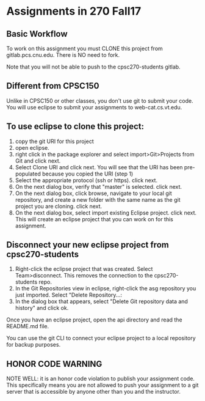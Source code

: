 # Assignments in 270 Fall17

## Basic Workflow

To work on this assignment you must CLONE this project from gitlab.pcs.cnu.edu. There is NO need to
fork.

Note that you will not be able to push to the cpsc270-students gitlab.

## Different from CPSC150

Unlike in CPSC150 or other classes, you don't use git to submit your code. You will use
eclipse to submit your assignments to web-cat.cs.vt.edu.

## To use eclipse to clone this project:
1. copy the git URI for this project
2. open eclipse.
3. right click in the package explorer and select import>Git>Projects from Git and click next.
4. Select Clone URI and click next. You will see that the URI has been pre-populated because you copied the URI (step 1)
5. Select the appropriate protocol (ssh or https). click next.
6. On the next dialog box, verify that "master" is selected. click next.
7. On the next dialog box, click browse, navigate to your local git repository, and create a new folder with the same name as the git project you are cloning. click next.
8. On the next dialog box, select import existing Eclipse project. click next. This will create an eclipse project that you can work on for this assignment.

## Disconnect your new eclipse project from cpsc270-students
1. Right-click the eclipse project that was created. Select Team>disconnect. This removes the connection to the cpsc270-students repo.
2. In the Git Repositories view in eclipse, right-click the asg repository you just imported. Select "Delete Repository...:
3. In the dialog box that appears, select "Delete Git repository data and history" and click ok.

Once you have an eclipse project, open the api directory and read the README.md file.

You can use the git CLI to connect your eclipse project to a local repository for backup purposes.

## HONOR CODE WARNING

NOTE WELL: it is an honor code violation to publish your assignment code. This specifically means you are not allowed to push your assignment to a git server that is accessible by anyone other than you and the instructor.
